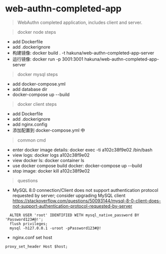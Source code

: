 # web-authn-completed-app

> WebAuthn completed application, includes client and server.

> docker node steps
  - add Dockerfile
  - add .dockerignore
  - 构建镜像: docker build . -t hakuna/web-authn-completed-app-server
  - 运行镜像: docker run -p 3001:3001 hakuna/web-authn-completed-app-server

> docker mysql steps
  - add docker-compose.yml
  - add database dir
  - docker-compose up --build

> docker client steps
  - add Dockerfile
  - add .dockerignore
  - add nginx.config
  - 添加配置到 docker-compose.yml 中

> common cmd
  - enter docker image details: docker exec -ti a102c38f9e02 /bin/bash
  - view logs: docker logs a102c38f9e02
  - view docker ls: docker container ls
  - use docker compose build docker: docker-compose up --build
  - stop image: docker kill a102c38f9e02

> questions
  - MySQL 8.0 connection/Client does not support authentication protocol requested by server; consider upgrading MySQL client
  https://stackoverflow.com/questions/50093144/mysql-8-0-client-does-not-support-authentication-protocol-requested-by-server
  ```
    ALTER USER 'root' IDENTIFIED WITH mysql_native_password BY 'Password123#@!';
    flush privileges;
    mysql -h127.0.0.1 -uroot -pPassword123#@!
  ```
  - nginx.conf set host
  ```
  proxy_set_header Host $host;
  ```
